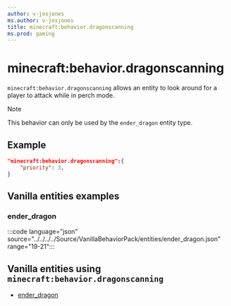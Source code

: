 ```yaml
---
author: v-josjones
ms.author: v-josjones
title: minecraft:behavior.dragonscanning
ms.prod: gaming
---
```


# minecraft:behavior.dragonscanning

`minecraft:behavior.dragonscanning` allows an entity to look around for a player to attack while in perch mode.

> [!NOTE]
> This behavior can only be used by the `ender_dragon` entity type.

## Example

```json
"minecraft:behavior.dragonscanning":{
    "priority": 3,
}
```

## Vanilla entities examples

### ender_dragon

:::code language="json" source="../../../../Source/VanillaBehaviorPack/entities/ender_dragon.json" range="19-21":::

## Vanilla entities using `minecraft:behavior.dragonscanning`

- [ender_dragon](../../../../Source/VanillaBehaviorPack_Snippets/entities/ender_dragon.md)
